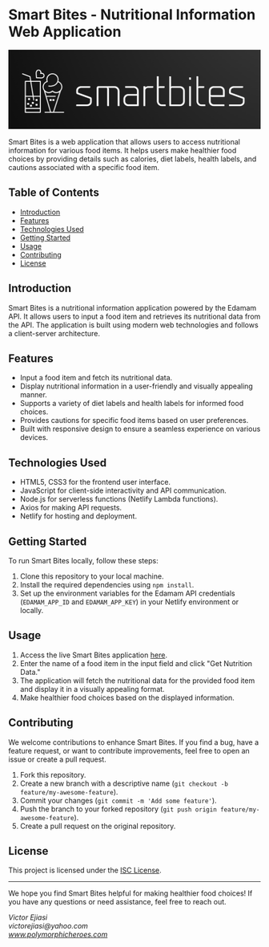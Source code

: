 # Smart Bites - Nutritional Information Web Application

![Smart Bites Logo](./Images/smartbites.png)

Smart Bites is a web application that allows users to access nutritional information for various food items. It helps users make healthier food choices by providing details such as calories, diet labels, health labels, and cautions associated with a specific food item.

## Table of Contents

- [Introduction](#introduction)
- [Features](#features)
- [Technologies Used](#technologies-used)
- [Getting Started](#getting-started)
- [Usage](#usage)
- [Contributing](#contributing)
- [License](#license)

## Introduction

Smart Bites is a nutritional information application powered by the Edamam API. It allows users to input a food item and retrieves its nutritional data from the API. The application is built using modern web technologies and follows a client-server architecture.

## Features

- Input a food item and fetch its nutritional data.
- Display nutritional information in a user-friendly and visually appealing manner.
- Supports a variety of diet labels and health labels for informed food choices.
- Provides cautions for specific food items based on user preferences.
- Built with responsive design to ensure a seamless experience on various devices.

## Technologies Used

- HTML5, CSS3 for the frontend user interface.
- JavaScript for client-side interactivity and API communication.
- Node.js for serverless functions (Netlify Lambda functions).
- Axios for making API requests.
- Netlify for hosting and deployment.

## Getting Started

To run Smart Bites locally, follow these steps:

1. Clone this repository to your local machine.
2. Install the required dependencies using `npm install`.
3. Set up the environment variables for the Edamam API credentials (`EDAMAM_APP_ID` and `EDAMAM_APP_KEY`) in your Netlify environment or locally.

## Usage

1. Access the live Smart Bites application [here](https://main--jolly-crostata-968cd1.netlify.app/).
2. Enter the name of a food item in the input field and click "Get Nutrition Data."
3. The application will fetch the nutritional data for the provided food item and display it in a visually appealing format.
4. Make healthier food choices based on the displayed information.

## Contributing

We welcome contributions to enhance Smart Bites. If you find a bug, have a feature request, or want to contribute improvements, feel free to open an issue or create a pull request.

1. Fork this repository.
2. Create a new branch with a descriptive name (`git checkout -b feature/my-awesome-feature`).
3. Commit your changes (`git commit -m 'Add some feature'`).
4. Push the branch to your forked repository (`git push origin feature/my-awesome-feature`).
5. Create a pull request on the original repository.

## License

This project is licensed under the [ISC License](LICENSE.md).

---

We hope you find Smart Bites helpful for making healthier food choices! If you have any questions or need assistance, feel free to reach out.

_Victor Ejiasi_  
_victorejiasi@yahoo.com_  
_www.polymorphicheroes.com_
